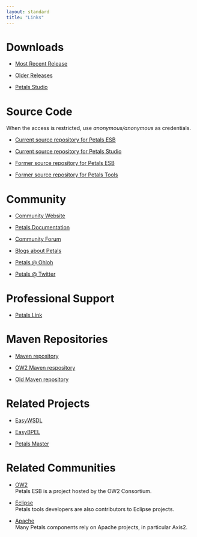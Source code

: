 ```yaml
---
layout: standard
title: "Links"
---
```


# Downloads

* [Most Recent Release](http://download.petalslink.com/petals-esb.html)

* [Older Releases](http://download.petalslink.com/petals-esb-all.html)

* [Petals Studio](http://download.petalslink.com/petals-studio.html)

# Source Code

When the access is restricted, use <i>anonymous/anonymous</i> as credentials.

* [Current source repository for Petals ESB](https://svn.petalslink.org/svnroot/trunk/product/dev/prod/ "Current source repository for Petals ESB")

* [Current source repository for Petals Studio](https://github.com/petalslink/petals-studio "Current source repository for Petals Studio")

* [Former source repository for Petals ESB](http://forge.ow2.org/projects/petals/ "Former source repository for Petals ESB")

* [Former source repository for Petals Tools](https://forge.ebmwebsourcing.com/ "Former source repository for Petals Tools")

# Community

* [Community Website](http://petals.ow2.org)

* [Petals Documentation](http://doc.petalslink.com)

* [Community Forum](http://forum.petalslink.com/ "Get support from the community about Petals")

* [Blogs about Petals](http://planet.petalslink.com)

* [Petals @ Ohloh](https://www.ohloh.net/p/petals/)

* [Petals @ Twitter](https://twitter.com/petalslink)

# Professional Support

* [Petals Link](http://petalslink.com "Get support and expertise about Petals ESB")

# Maven Repositories

* [Maven repository](http://maven.petalslink.com)

* [OW2 Maven respository](http://repository.ow2.org/nexus)

* [Old Maven repository](http://maven.ow2.org/maven2/)

# Related Projects

* [EasyWSDL](http://easywsdl.ow2.org/)

* [EasyBPEL](http://research.petalslink.org/display/easybpel/EasyBPEL+Overview)

* [Petals Master](http://petalsmaster.ow2.org/)

# Related Communities

* [OW2](http://ow2.org)<br />Petals ESB is a project hosted by the OW2 Consortium.

* [Eclipse](http://eclipse.org)<br />Petals tools developers are also contributors to Eclipse projects.

* [Apache](http://apache.org)<br />Many Petals components rely on Apache projects, in particular Axis2.
